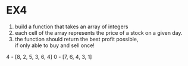 # EX4

1. build a function that takes an array of integers
2. each cell of the array represents the price of a stock on a given day.
3. the function should return the best profit possible, 	
   if only able to buy and sell once!

   
4 - [8, 2, 5, 3, 6, 4]
0 - [7, 6, 4, 3, 1]